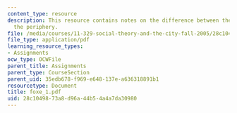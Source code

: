 ```yaml
---
content_type: resource
description: This resource contains notes on the difference between the center and
  the periphery.
file: /media/courses/11-329-social-theory-and-the-city-fall-2005/28c1049873a8d96a44b54a4a7da30980_foxe_1.pdf
file_type: application/pdf
learning_resource_types:
- Assignments
ocw_type: OCWFile
parent_title: Assignments
parent_type: CourseSection
parent_uid: 35edb678-f969-e648-137e-a636318891b1
resourcetype: Document
title: foxe_1.pdf
uid: 28c10498-73a8-d96a-44b5-4a4a7da30980
---
```

